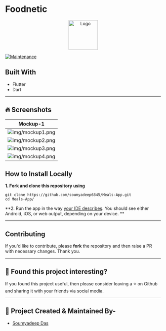 # Foodnetic

<p align="center">
   <img src="img/logo.png" alt="Logo" height=95 width=95/>
</p>

[![Maintenance](https://img.shields.io/badge/Maintained%3F-yes-green.svg?style=for-the-badge)](https://GitHub.com/Naereen/StrapDown.js/graphs/commit-activity)

<!-- ABOUT THE PROJECT -->
## Built With

- Flutter
- Dart

---

## 🔥 Screenshots

| Mockup-1 |
| - |
| ![img/mockup1.png](img/mockup1.png) |
| ![img/mockup2.png](img/mockup2.png) |
| ![img/mockup3.png](img/mockup3.png) |
| ![img/mockup4.png](img/mockup4.png) |

<!-- BUILT WITH -->  

## How to Install Locally

**1. Fork and clone this repository using**

   ```
   git clone https://github.com/soumyadeep6845/Meals-App.git
   cd Meals-App/
   ```  

**2. Run the app in the way [your IDE describes](https://flutter.dev/docs/get-started/test-drive). You should see either Android, iOS, or web output, depending on your device. **  

---

## Contributing

If you'd like to contribute, please **fork** the repository and then raise a PR with necessary changes. Thank you.

---

## 🤎 Found this project interesting?

If you found this project useful, then please consider leaving a :star: on Github
and sharing it with your friends via social media.

---

## :man: Project Created & Maintained By-
  - [Soumyadeep Das](https://www.linkedin.com/in/soumya0021/)
